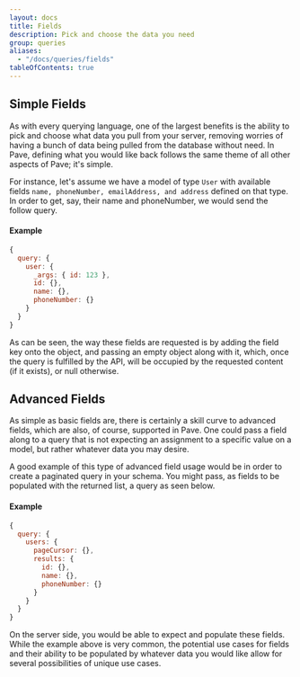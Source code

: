 ```yaml
---
layout: docs
title: Fields
description: Pick and choose the data you need
group: queries
aliases:
  - "/docs/queries/fields"
tableOfContents: true
---
```


## Simple Fields

As with every querying language, one of the largest benefits is the ability to pick and choose what data you pull from your server, removing worries of having a bunch of data being pulled from the database without need. In Pave, defining what you would like back follows the same theme of all other aspects of Pave; it's simple.

For instance, let's assume we have a model of type `User` with available fields `name, phoneNumber, emailAddress, and address` defined on that type. In order to get, say, their name and phoneNumber, we would send the follow query.

#### Example

```js
{
  query: {
    user: {
      _args: { id: 123 },
      id: {},
      name: {},
      phoneNumber: {}
    }
  }
}
```

As can be seen, the way these fields are requested is by adding the field key onto the object, and passing an empty object along with it, which, once the query is fulfilled by the API, will be occupied by the requested content (if it exists), or null otherwise.

## Advanced Fields

As simple as basic fields are, there is certainly a skill curve to advanced fields, which are also, of course, supported in Pave. One could pass a field along to a query that is not expecting an assignment to a specific value on a model, but rather whatever data you may desire.

A good example of this type of advanced field usage would be in order to create a paginated query in your schema. You might pass, as fields to be populated with the returned list, a query as seen below.

#### Example

```js
{
  query: {
    users: {
      pageCursor: {},
      results: {
        id: {},
        name: {},
        phoneNumber: {}
      }
    }
  }
}
```

On the server side, you would be able to expect and populate these fields. While the example above is very common, the potential use cases for fields and their ability to be populated by whatever data you would like allow for several possibilities of unique use cases.